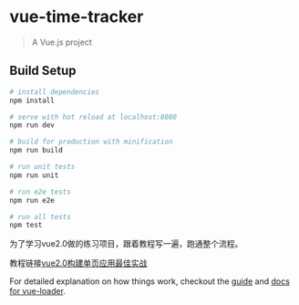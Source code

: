 # vue-time-tracker

> A Vue.js project

## Build Setup

``` bash
# install dependencies
npm install

# serve with hot reload at localhost:8080
npm run dev

# build for production with minification
npm run build

# run unit tests
npm run unit

# run e2e tests
npm run e2e

# run all tests
npm test
```

为了学习vue2.0做的练习项目，跟着教程写一遍，跑通整个流程。

教程链接[vue2.0构建单页应用最佳实战](https://segmentfault.com/a/1190000007630677?utm_source=weekly&utm_medium=email&utm_campaign=email_weekly)

For detailed explanation on how things work, checkout the [guide](http://vuejs-templates.github.io/webpack/) and [docs for vue-loader](http://vuejs.github.io/vue-loader).
